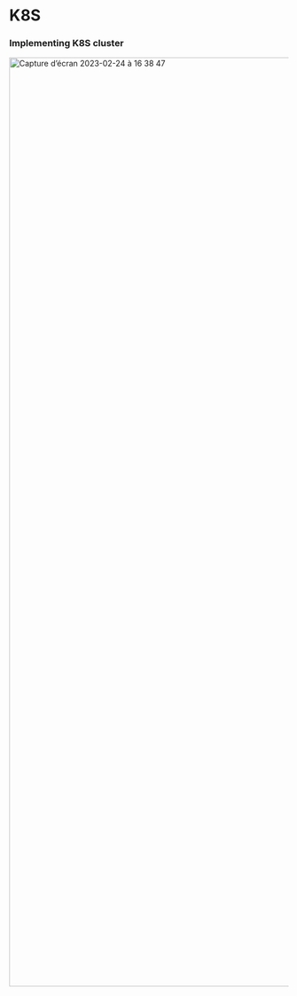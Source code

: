 # K8S



### Implementing K8S cluster 

<img width="1676" alt="Capture d’écran 2023-02-24 à 16 38 47" src="https://user-images.githubusercontent.com/11331502/221223556-01d6420b-cb12-4cac-81e4-f8eb51bfd818.png">
